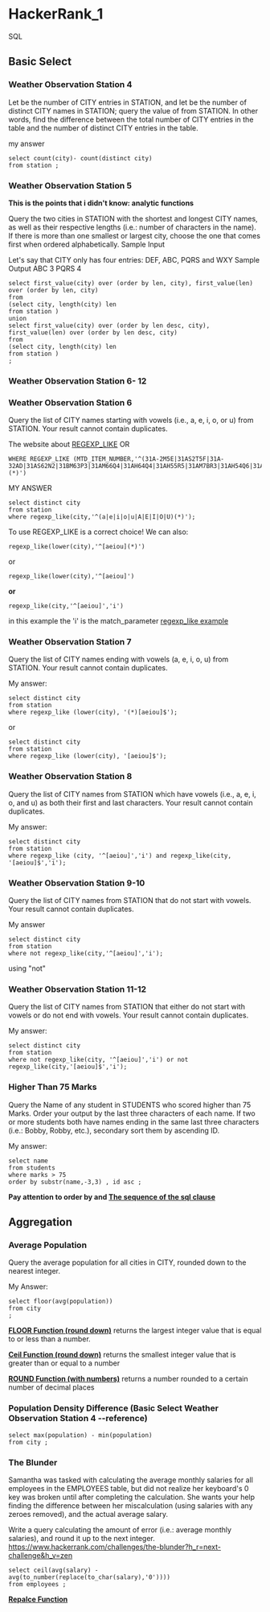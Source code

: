 # HackerRank_1
SQL

## Basic Select
### Weather Observation Station 4
Let  be the number of CITY entries in STATION, and let  be the number of distinct CITY names in STATION; query the value of  from STATION. In other words, find the difference between the total number of CITY entries in the table and the number of distinct CITY entries in the table.

my answer
```
select count(city)- count(distinct city)
from station ;
```

### Weather Observation Station 5
**This is the points that i didn't know: analytic functions**

Query the two cities in STATION with the shortest and longest CITY names, as well as their respective lengths (i.e.: number of characters in the name). If there is more than one smallest or largest city, choose the one that comes first when ordered alphabetically.
Sample Input

Let's say that CITY only has four entries: DEF, ABC, PQRS and WXY
Sample Output
ABC 3
PQRS 4

```
select first_value(city) over (order by len, city), first_value(len) over (order by len, city)
from 
(select city, length(city) len
from station )   
union 
select first_value(city) over (order by len desc, city), first_value(len) over (order by len desc, city)
from 
(select city, length(city) len
from station )  
;
```


### Weather Observation Station 6- 12 
### Weather Observation Station 6
Query the list of CITY names starting with vowels (i.e., a, e, i, o, or u) from STATION. Your result cannot contain duplicates.

The website about [REGEXP_LIKE](https://www.techonthenet.com/oracle/regexp_like.php)
OR 
```
WHERE REGEXP_LIKE (MTD_ITEM_NUMBER,'^(31A-2M5E|31AS2T5F|31A-32AD|31AS62N2|31BM63P3|31AM66Q4|31AH64Q4|31AH55R5|31AM7BR3|31AH54Q6|31AH55Q8)(*)')
```

MY ANSWER
```
select distinct city
from station
where regexp_like(city,'^(a|e|i|o|u|A|E|I|O|U)(*)');
```

To use REGEXP_LIKE is a correct choice! We can also: 
```
regexp_like(lower(city),'^[aeiou](*)') 
```
or
```
regexp_like(lower(city),'^[aeiou]') 
```
**or**
```
regexp_like(city,'^[aeiou]','i') 
```
in this example the 'i' is the match_parameter 
[regexp_like example](http://ramkedem.com/en/oracle-regexp_like/)

### Weather Observation Station 7
Query the list of CITY names ending with vowels (a, e, i, o, u) from STATION. Your result cannot contain duplicates.

My answer:
```
select distinct city 
from station
where regexp_like (lower(city), '(*)[aeiou]$');
```
or
```
select distinct city 
from station
where regexp_like (lower(city), '[aeiou]$');
```

### Weather Observation Station 8
Query the list of CITY names from STATION which have vowels (i.e., a, e, i, o, and u) as both their first and last characters. Your result cannot contain duplicates.

My answer:
```
select distinct city 
from station
where regexp_like (city, '^[aeiou]','i') and regexp_like(city, '[aeiou]$','i');
```

### Weather Observation Station 9-10
Query the list of CITY names from STATION that do not start with vowels. Your result cannot contain duplicates.

My answer
```
select distinct city
from station
where not regexp_like(city,'^[aeiou]','i');
```
using "not"

### Weather Observation Station 11-12
Query the list of CITY names from STATION that either do not start with vowels or do not end with vowels. Your result cannot contain duplicates.

My answer:
```
select distinct city
from station
where not regexp_like(city, '^[aeiou]','i') or not regexp_like(city,'[aeiou]$','i');
```


### Higher Than 75 Marks
Query the Name of any student in STUDENTS who scored higher than 75 Marks. Order your output by the last three characters of each name. If two or more students both have names ending in the same last three characters (i.e.: Bobby, Robby, etc.), secondary sort them by ascending ID.

My answer:
```
select name
from students
where marks > 75
order by substr(name,-3,3) , id asc ;
```
**Pay attention to order by and [The sequence of the sql clause](http://www.jellythink.com/archives/924)**



## Aggregation
### Average Population 

Query the average population for all cities in CITY, rounded down to the nearest integer.

My Answer:
```
select floor(avg(population))
from city
;
```
**[FLOOR Function (round down)](https://www.techonthenet.com/oracle/functions/floor.php)** 
returns the largest integer value that is equal to or less than a number.

**[Ceil Function (round down)](https://www.techonthenet.com/oracle/functions/ceil.php)** 
returns the smallest integer value that is greater than or equal to a number
 
**[ROUND Function (with numbers)](https://www.techonthenet.com/oracle/functions/round_nbr.php)**
returns a number rounded to a certain number of decimal places


### Population Density Difference  (Basic Select Weather Observation Station 4 --reference)
```
select max(population) - min(population)
from city ; 
```


### The Blunder
Samantha was tasked with calculating the average monthly salaries for all employees in the EMPLOYEES table, but did not realize her keyboard's 0 key was broken until after completing the calculation. She wants your help finding the difference between her miscalculation (using salaries with any zeroes removed), and the actual average salary.

Write a query calculating the amount of error (i.e.:  average monthly salaries), and round it up to the next integer.
https://www.hackerrank.com/challenges/the-blunder?h_r=next-challenge&h_v=zen

```
select ceil(avg(salary) - avg(to_number(replace(to_char(salary),'0'))))
from employees ;
```

**[Repalce Function](https://www.techonthenet.com/oracle/functions/replace.php)**

